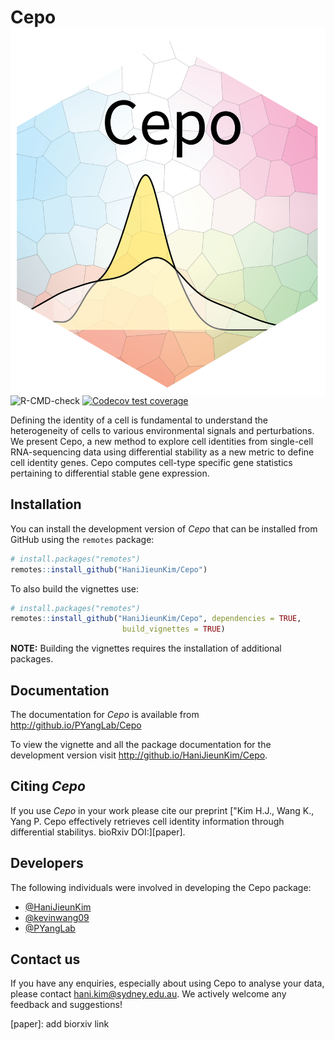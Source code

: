 Cepo <img src="man/figures/Cepo_logo.png" align="right"/>
================

![R-CMD-check](https://github.com/kevinwang09/Cepo/workflows/R-CMD-check/badge.svg)
[![Codecov test
coverage](https://codecov.io/gh/kevinwang09/Cepo/branch/master/graph/badge.svg)](https://codecov.io/gh/kevinwang09/Cepo?branch=master)

Defining the identity of a cell is fundamental to understand the heterogeneity of cells to various environmental signals and perturbations. We present Cepo, a new method to explore cell identities from single-cell RNA-sequencing data using differential stability as a new metric to define cell identity genes. Cepo computes cell-type specific gene statistics pertaining to differential stable gene expression. 

## Installation

You can install the development version of _Cepo_ that can be installed from GitHub
using the `remotes` package:

``` r
# install.packages("remotes")
remotes::install_github("HaniJieunKim/Cepo")
```

To also build the vignettes use:

``` r
# install.packages("remotes")
remotes::install_github("HaniJieunKim/Cepo", dependencies = TRUE,
                         build_vignettes = TRUE)
```

**NOTE:** Building the vignettes requires the installation of additional
packages.

## Documentation

The documentation for _Cepo_ is available from http://github.io/PYangLab/Cepo

To view the vignette and all the package documentation for the development
version visit http://github.io/HaniJieunKim/Cepo.

## Citing _Cepo_

If you use _Cepo_ in your work please cite
our preprint ["Kim H.J., Wang K., Yang P. Cepo effectively retrieves cell identity information through differential stabilitys. bioRxiv DOI:][paper].

## Developers

The following individuals were involved in developing the Cepo package: 

* [@HaniJieunKim](https://github.com/HaniJieunKim)
* [@kevinwang09](https://github.com/kevinwang09)
* [@PYangLab](https://github.com/PYangLab) 


## Contact us

If you have any enquiries, especially about using Cepo to analyse your data, please contact hani.kim@sydney.edu.au. We actively welcome any feedback and suggestions! 

[paper]: add biorxiv link
